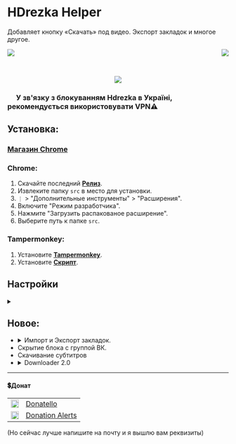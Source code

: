 # HDrezka Helper

Добавляет кнопку «Скачать» под видео. Экспорт закладок и многое другое.


<p align="right">
    <img align="left" src="https://shields.io/badge/версия-v4.3.1-blue">
    <a href="#донат"><img src="https://shields.io/badge/💲-Поддержать-2ea043"></a>
</p>

</br>

<p align="center">
   <img src="github/images/main.png">
</p>

### <img src="https://www.stevenskelton.ca/flag-icon/png/36/country-4x3/ua.png" height="16px"> У зв'язку з блокуванням Hdrezka в Україні, рекомендується використовувати VPN⚠️

## Установка:

### [Магазин Chrome](https://chrome.google.com/webstore/detail/hdrezka-helper/dccbdaopjpaemaleakdlahglfbhkdldj)
### Chrome:
  1. Скачайте последний **[Релиз](https://github.com/SuperZombi/HDrezka-downloader/releases)**.
  2. Извлеките папку ```src``` в место для установки.
  3. ```⋮``` > "Дополнительные инструменты" > "Расширения".
  4. Включите "Режим разработчика".
  5. Нажмите "Загрузить распакованое расширение".
  6. Выберите путь к папке ```src```.
  
### Tampermonkey:
1. Установите **[Tampermonkey](https://www.tampermonkey.net/)**.
2. Установите **[Скрипт](https://raw.githubusercontent.com/SuperZombi/HDrezka-downloader/main/hdrezka_helper.user.js)**.


## Настройки
<details><summary></summary>
<p align="center">
   <img src="github/images/settings.png">
</p>
</details>

## Новое:
* <details><summary>Импорт и Экспорт закладок.</summary><img src="github/images/favorites.png"></details>
* Скрытие блока с группой ВК.
* Скачивание субтитров
* <details><summary>Downloader 2.0</summary>
   (Шаблон имени скачанного файла + быстрая загрузка внутри страницы)
   <img src="github/images/downloader2.png">
   <img src="github/images/fileNamePattern.png">
</details>
<hr>

#### 💲Донат
<table>
  <tr>
    <td>
       <img width="18px" src="https://www.google.com/s2/favicons?domain=https://donatello.to&sz=256">
    </td>
    <td>
      <a href="https://donatello.to/super_zombi">Donatello</a>
    </td>
  </tr>
  <tr>
    <td>
       <img width="18px" src="https://www.google.com/s2/favicons?domain=https://www.donationalerts.com&sz=256">
    </td>
    <td>
      <a href="https://www.donationalerts.com/r/super_zombi">Donation Alerts</a>
    </td>
  </tr>
</table>

(Но сейчас лучше напишите на почту и я вышлю вам реквизиты)

